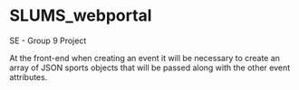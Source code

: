 # SLUMS_webportal
SE - Group 9 Project

At the front-end when creating an event it will be necessary to create an array of JSON sports objects that will be passed along with the other event attributes.
